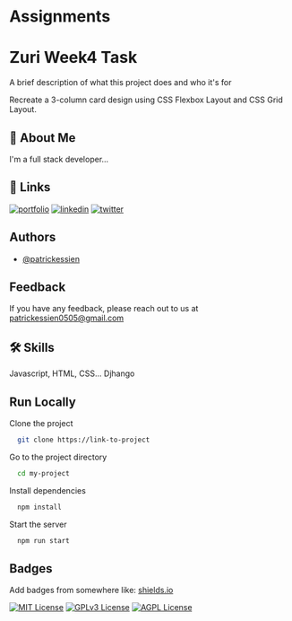 # Assignments

#   Zuri    Week4 Task

A brief description of what this project does and who it's for

Recreate a 3-column card design using CSS Flexbox Layout and CSS Grid Layout.
## 🚀 About Me
I'm a full stack developer...


## 🔗 Links
[![portfolio](https://img.shields.io/badge/my_portfolio-000?style=for-the-badge&logo=ko-fi&logoColor=white)](https://katherineoelsner.com/patrickessien)
[![linkedin](https://img.shields.io/badge/linkedin-0A66C2?style=for-the-badge&logo=linkedin&logoColor=white)](https://www.linkedin.com/patrickessien)
[![twitter](https://img.shields.io/badge/twitter-1DA1F2?style=for-the-badge&logo=twitter&logoColor=white)](https://twitter.com/patrickessien)


## Authors

- [@patrickessien](https://www.github.com/patrickessien)


## Feedback

If you have any feedback, please reach out to us at patrickessien0505@gmail.com


## 🛠 Skills
Javascript, HTML, CSS... Djhango


## Run Locally

Clone the project

```bash
  git clone https://link-to-project
```

Go to the project directory

```bash
  cd my-project
```

Install dependencies

```bash
  npm install
```

Start the server

```bash
  npm run start
```


## Badges

Add badges from somewhere like: [shields.io](https://shields.io/)

[![MIT License](https://img.shields.io/badge/License-MIT-green.svg)](https://choosealicense.com/licenses/mit/)
[![GPLv3 License](https://img.shields.io/badge/License-GPL%20v3-yellow.svg)](https://opensource.org/licenses/)
[![AGPL License](https://img.shields.io/badge/license-AGPL-blue.svg)](http://www.gnu.org/licenses/agpl-3.0)

